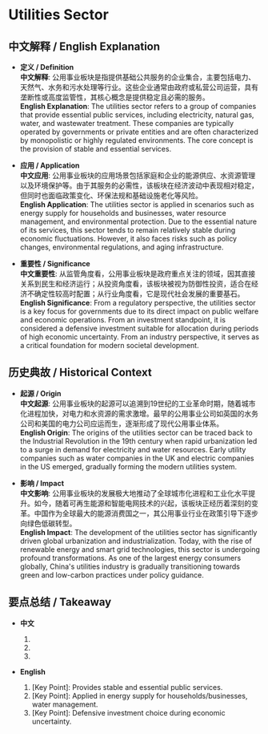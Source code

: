# Utilities Sector

## 中文解释 / English Explanation

* **定义 / Definition**  
  **中文解释**: 公用事业板块是指提供基础公共服务的企业集合，主要包括电力、天然气、水务和污水处理等行业。这些企业通常由政府或私营公司运营，具有垄断性或高度监管性，其核心概念是提供稳定且必需的服务。  
  **English Explanation**: The utilities sector refers to a group of companies that provide essential public services, including electricity, natural gas, water, and wastewater treatment. These companies are typically operated by governments or private entities and are often characterized by monopolistic or highly regulated environments. The core concept is the provision of stable and essential services.

* **应用 / Application**  
  **中文应用**: 公用事业板块的应用场景包括家庭和企业的能源供应、水资源管理以及环境保护等。由于其服务的必需性，该板块在经济波动中表现相对稳定，但同时也面临政策变化、环保法规和基础设施老化等风险。  
  **English Application**: The utilities sector is applied in scenarios such as energy supply for households and businesses, water resource management, and environmental protection. Due to the essential nature of its services, this sector tends to remain relatively stable during economic fluctuations. However, it also faces risks such as policy changes, environmental regulations, and aging infrastructure.

* **重要性 / Significance**  
  **中文重要性**: 从监管角度看，公用事业板块是政府重点关注的领域，因其直接关系到民生和经济运行；从投资角度看，该板块被视为防御性投资，适合在经济不确定性较高时配置；从行业角度看，它是现代社会发展的重要基石。  
  **English Significance**: From a regulatory perspective, the utilities sector is a key focus for governments due to its direct impact on public welfare and economic operations. From an investment standpoint, it is considered a defensive investment suitable for allocation during periods of high economic uncertainty. From an industry perspective, it serves as a critical foundation for modern societal development.

## 历史典故 / Historical Context

* **起源 / Origin**  
  **中文起源**: 公用事业板块的起源可以追溯到19世纪的工业革命时期，随着城市化进程加快，对电力和水资源的需求激增。最早的公用事业公司如英国的水务公司和美国的电力公司应运而生，逐渐形成了现代公用事业体系。  
  **English Origin**: The origins of the utilities sector can be traced back to the Industrial Revolution in the 19th century when rapid urbanization led to a surge in demand for electricity and water resources. Early utility companies such as water companies in the UK and electric companies in the US emerged, gradually forming the modern utilities system.

* **影响 / Impact**  
  **中文影响**: 公用事业板块的发展极大地推动了全球城市化进程和工业化水平提升。如今，随着可再生能源和智能电网技术的兴起，该板块正经历着深刻的变革。中国作为全球最大的能源消费国之一，其公用事业行业在政策引导下逐步向绿色低碳转型。  
  **English Impact**: The development of the utilities sector has significantly driven global urbanization and industrialization. Today, with the rise of renewable energy and smart grid technologies, this sector is undergoing profound transformations. As one of the largest energy consumers globally, China's utilities industry is gradually transitioning towards green and low-carbon practices under policy guidance.

## 要点总结 / Takeaway

* **中文**  
  1. [核心价值]: 提供稳定且必需的基础公共服务。
  2. [应用场景]: 家庭和企业能源供应、水资源管理、环境保护。
  3. [延伸意义]: 经济波动中的防御性投资选择。

* **English**  
  1. [Key Point]: Provides stable and essential public services.
  2. [Key Point]: Applied in energy supply for households/businesses, water management.
  3. [Key Point]: Defensive investment choice during economic uncertainty.